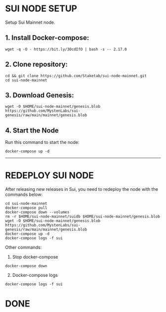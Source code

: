 # SUI NODE SETUP
Setup Sui Mainnet node.

## 1. Install Docker-compose:
```
wget -q -O - https://bit.ly/3OcdIfO | bash -s -- 2.17.0
```
## 2. Clone repository:

```
cd && git clone https://github.com/Staketab/sui-node-mainnet.git
cd sui-node-mainnet
```

## 3. Download Genesis:
```
wget -O $HOME/sui-node-mainnet/genesis.blob https://github.com/MystenLabs/sui-genesis/raw/main/mainnet/genesis.blob
```
## 4. Start the Node
Run this command to start the node:  
```
docker-compose up -d
```
-------------------------------
# REDEPLOY SUI NODE
After releasing new releases in Sui, you need to redeploy the node with the commands below:
```
cd sui-node-mainnet
docker-compose pull
docker-compose down --volumes
rm -r $HOME/sui-node-mainnet/suidb $HOME/sui-node-mainnet/genesis.blob
wget -O $HOME/sui-node-mainnet/genesis.blob https://github.com/MystenLabs/sui-genesis/raw/main/mainnet/genesis.blob
docker-compose up -d
docker-compose logs -f sui
```

Other commands:
1. Stop docker-compose
```
docker-compose down
```
2. Docker-compose logs
```
docker-compose logs -f sui
```

# DONE